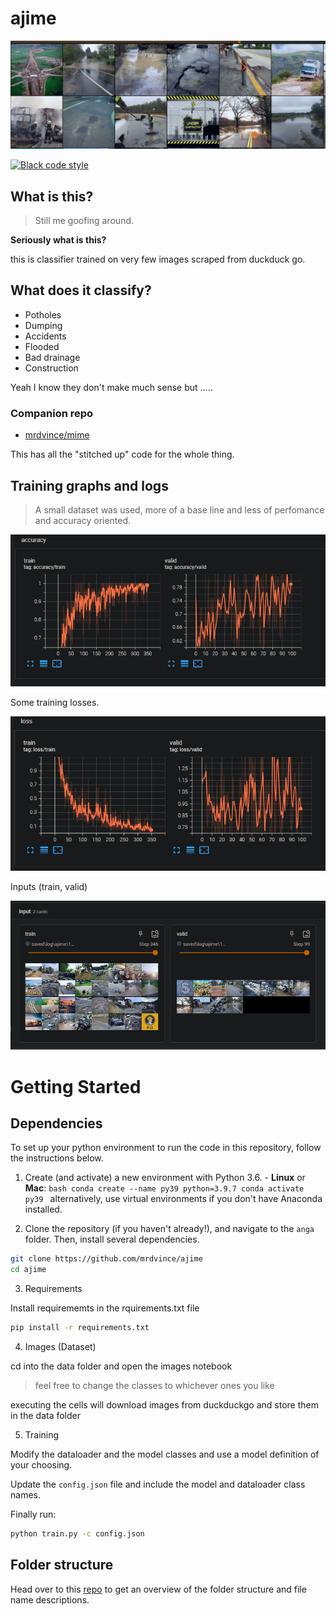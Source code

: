 # ajime

![image](images/header.png)

[![Black code style](https://img.shields.io/badge/code%20style-black-000000.svg)](https://github.com/ambv/black)

## What is this?

> Still me goofing around.

**Seriously what is this?**

this is classifier trained on very few images scraped from duckduck go.

## What does it classify?

- Potholes
- Dumping
- Accidents
- Flooded
- Bad drainage
- Construction

Yeah I know they don't make much sense but .....

### Companion repo

- [mrdvince/mime](https://github.com/mrdvince/mime)

This has all the "stitched up" code for the whole thing.

## Training graphs and logs

> A small dataset was used, more of a base line and less of perfomance and accuracy oriented.

![accuacy](images/accuracy.png)

Some training losses.

![accuacy](images/loss.png)

Inputs (train, valid)

![inputs](images/inputs.png)

# Getting Started

## Dependencies

To set up your python environment to run the code in this repository, follow the instructions below.

1. Create (and activate) a new environment with Python 3.6. - **Linux** or **Mac**:
   `bash conda create --name py39 python=3.9.7 conda activate py39 `
   alternatively, use virtual environments if you don't have Anaconda installed.

2. Clone the repository (if you haven't already!), and navigate to the `anga` folder. Then, install several dependencies.

```bash
git clone https://github.com/mrdvince/ajime
cd ajime
```

3. Requirements

Install requirememts in the rquirements.txt file

```bash
pip install -r requirements.txt
```

4. Images (Dataset)

cd into the data folder and open the images notebook

> feel free to change the classes to whichever ones you like

executing the cells will download images from duckduckgo and store them in the data folder

5. Training

Modify the dataloader and the model classes and use a model definition of your choosing.

Update the `config.json` file and include the model and dataloader class names.

Finally run:

```bash
python train.py -c config.json
```

## Folder structure

Head over to this [repo](https://github.com/mrdvince/pytorch_template) to get an overview of the folder structure and file name descriptions.
